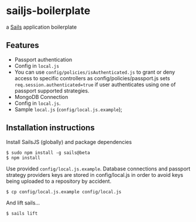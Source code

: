 # sailjs-boilerplate

a [Sails](http://sailsjs.org) application boilerplate


Features
------

* Passport authentication
 * Config in `local.js`
 * You can use `config/policies/isAuthenticated.js` to grant or deny access to specific controllers as config/policies/passport.js sets `req.session.authenticated=true` if user authenticates using one of passport supported strategies.
* MongoDB Connection 
 * Config in `local.js`.
* Sample `local.js` (`config/local.js.example`);



Installation instructions
-----

 Install SailsJS (globally) and package dependencies

```
$ sudo npm install -g sails@beta
$ npm install
```


Use provided `config/local.js.example`. Database connections and passport strategy providers keys are stored in config/local.js in order to avoid keys being uploaded to a repository by accident.

```
$ cp config/local.js.example config/local.js

```
And lift sails...

```
$ sails lift
```